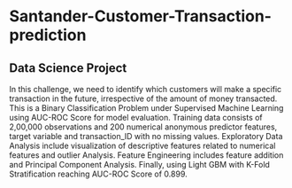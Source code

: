 # Santander-Customer-Transaction-prediction
## Data Science Project
In this challenge, we need to identify which customers will make a specific transaction in the future, irrespective of the amount of money transacted.
This is a Binary Classification Problem under Supervised Machine Learning using AUC-ROC Score for model evaluation. 
Training data consists of 2,00,000 observations and 200 numerical anonymous predictor features, target variable and transaction_ID with no missing values. 
Exploratory Data Analysis include visualization of descriptive features related to numerical features and outlier Analysis. Feature Engineering includes feature addition and Principal Component Analysis. 
Finally, using Light GBM with K-Fold Stratification reaching AUC-ROC Score of 0.899.
